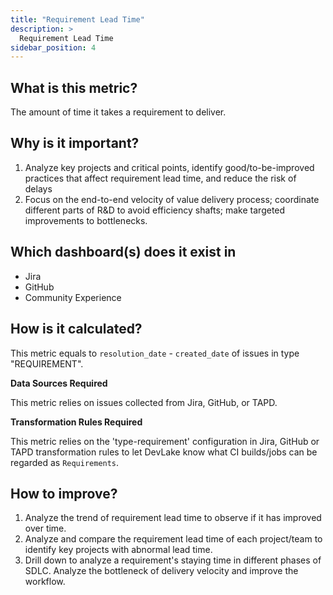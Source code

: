 ```yaml
---
title: "Requirement Lead Time"
description: >
  Requirement Lead Time
sidebar_position: 4
---
```


## What is this metric? 
The amount of time it takes a requirement to deliver.

## Why is it important?
1. Analyze key projects and critical points, identify good/to-be-improved practices that affect requirement lead time, and reduce the risk of delays
2. Focus on the end-to-end velocity of value delivery process; coordinate different parts of R&D to avoid efficiency shafts; make targeted improvements to bottlenecks.

## Which dashboard(s) does it exist in
- Jira
- GitHub
- Community Experience


## How is it calculated?
This metric equals to `resolution_date` - `created_date` of issues in type "REQUIREMENT".

<b>Data Sources Required</b>

This metric relies on issues collected from Jira, GitHub, or TAPD.

<b>Transformation Rules Required</b>

This metric relies on the 'type-requirement' configuration in Jira, GitHub or TAPD transformation rules to let DevLake know what CI builds/jobs can be regarded as `Requirements`.


## How to improve?
1. Analyze the trend of requirement lead time to observe if it has improved over time.
2. Analyze and compare the requirement lead time of each project/team to identify key projects with abnormal lead time.
3. Drill down to analyze a requirement's staying time in different phases of SDLC. Analyze the bottleneck of delivery velocity and improve the workflow.
